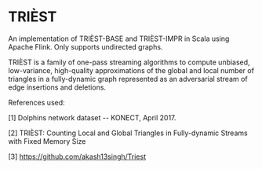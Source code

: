 # TRIÈST

An implementation of TRIÈST-BASE and TRIÈST-IMPR in Scala using Apache Flink. Only supports undirected graphs.


TRIÈST is a family of one-pass streaming algorithms to compute unbiased, low-variance, high-quality approximations of the global and local number of triangles in a fully-dynamic graph represented as
an adversarial stream of edge insertions and deletions.


References used:

[1] Dolphins network dataset -- KONECT, April 2017.

[2] TRIÈST: Counting Local and Global Triangles in Fully-dynamic Streams with Fixed Memory Size

[3] https://github.com/akash13singh/Triest
